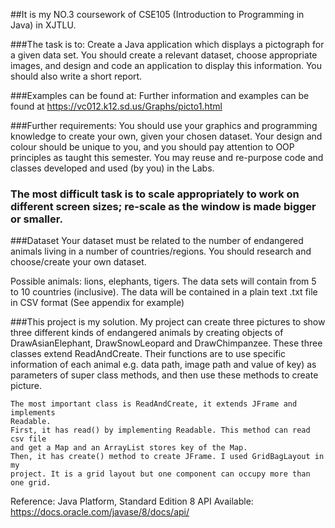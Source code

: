 ##It is my NO.3 coursework of CSE105 (Introduction to Programming in Java) in XJTLU.

###The task is to:
    Create a Java application which displays a pictograph for a given data set. You
    should create a relevant dataset, choose appropriate images, and design and
    code an application to display this information. You should also write a short
    report. 


###Examples can be found at:
    Further information and examples can be found at
    https://vc012.k12.sd.us/Graphs/picto1.html
	
###Further requirements:
    You should use your graphics and programming knowledge to create your own,
    given your chosen dataset. Your design and colour should be unique to you, and
    you should pay attention to OOP principles as taught this semester. You may reuse and re-purpose code and classes developed and used (by you) in the Labs.
	
### The most difficult task is to scale appropriately to work on different screen sizes; re-scale as the window is made bigger or smaller. 
   
###Dataset
Your dataset must be related to the number of endangered animals living in a
number of countries/regions. You should research and choose/create your own
dataset.

Possible animals: lions, elephants, tigers.
The data sets will contain from 5 to 10 countries (inclusive).
The data will be contained in a plain text .txt file in CSV format (See
appendix for example)
	
	

###This project is my solution.
    My project can create three pictures to show three different kinds of
    endangered animals by creating objects of DrawAsianElephant,
    DrawSnowLeopard and DrawChimpanzee. These three classes extend
    ReadAndCreate. Their functions are to use specific information of each animal
    e.g. data path, image path and value of key) as parameters of super class
    methods, and then use these methods to create picture.
	
    The most important class is ReadAndCreate, it extends JFrame and implements
    Readable.
    First, it has read() by implementing Readable. This method can read csv file
    and get a Map and an ArrayList stores key of the Map.
    Then, it has create() method to create JFrame. I used GridBagLayout in my
    project. It is a grid layout but one component can occupy more than one grid.
	



Reference:
    Java Platform, Standard Edition 8 API
	Available: https://docs.oracle.com/javase/8/docs/api/
